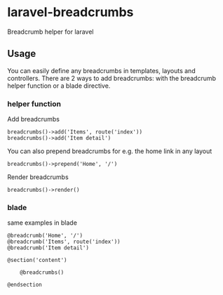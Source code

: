 # laravel-breadcrumbs
Breadcrumb helper for laravel

## Usage

You can easily define any breadcrumbs in templates, layouts and controllers. 
There are 2 ways to add breadcrumbs: with the breadcrumb helper function or a blade directive.

### helper function

Add breadcrumbs
```
breadcrumbs()->add('Items', route('index'))
breadcrumbs()->add('Item detail')
```

You can also prepend breadcrumbs for e.g. the home link in any layout
```
breadcrumbs()->prepend('Home', '/')
```

Render breadcrumbs
```
breadcrumbs()->render()
```

### blade

same examples in blade 

```
@breadcrumb('Home', '/')
@breadcrumb('Items', route('index'))
@breadcrumb('Item detail')

@section('content')
    
    @breadcrumbs()

@endsection
```
